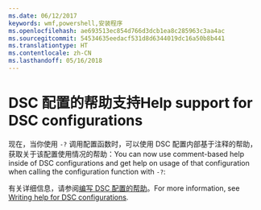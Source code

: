 ```yaml
---
ms.date: 06/12/2017
keywords: wmf,powershell,安装程序
ms.openlocfilehash: ae693513ec854d766d3dcb1ea8c285963c3aa4ac
ms.sourcegitcommit: 54534635eedacf531d8d6344019dc16a50b8b441
ms.translationtype: HT
ms.contentlocale: zh-CN
ms.lasthandoff: 05/16/2018
---
```

# <a name="help-support-for-dsc-configurations"></a><span data-ttu-id="56e7d-102">DSC 配置的帮助支持</span><span class="sxs-lookup"><span data-stu-id="56e7d-102">Help support for DSC configurations</span></span>

<span data-ttu-id="56e7d-103">现在，当你使用 `-?` 调用配置函数时，可以使用 DSC 配置内部基于注释的帮助，获取关于该配置使用情况的帮助：</span><span class="sxs-lookup"><span data-stu-id="56e7d-103">You can now use comment-based help inside of DSC configurations and get help on usage of that configuration when calling the configuration function with `-?`:</span></span>

<span data-ttu-id="56e7d-104">有关详细信息，请参阅[编写 DSC 配置的帮助](https://msdn.microsoft.com/powershell/dsc/confighelp)。</span><span class="sxs-lookup"><span data-stu-id="56e7d-104">For more information, see [Writing help for DSC configurations](https://msdn.microsoft.com/powershell/dsc/confighelp).</span></span>
